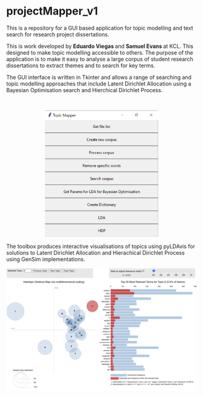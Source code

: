 # projectMapper_v1
 
This is a repository for a GUI based application for topic modelling and text search for research project dissertations.  

This is work developed by <b> Eduardo Viegas </b> and <b> Samuel Evans </b> at KCL.   This designed to make topic modelling accessible to others.  The purpose of the application is to make it easy to analyse a large corpus of student research dissertations to extract themes and to search for key terms.

The GUI interface is written in Tkinter and allows a range of searching and topic modelling approaches that include Latent Dirichlet Allocation using a Bayesian Optimisation search and Hierchical Dirichlet Process.

<br>

<p align="center">
  <img src="GUI_overview.png" width="300" >
</p>

The toolbox produces interactive visualisations of topics using pyLDAvis for solutions to Latent Dirichlet Allocation and Hierachical Dirichlet Process using GenSim implementations.

<p align="center">
  <img src="Visualisation.png" width="700" >
</p>


